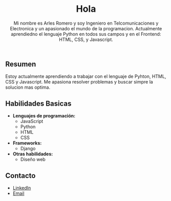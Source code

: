 <!DOCTYPE html>
<html lang="es">
<head>
  <meta charset="UTF-8">
  <meta name="viewport" content="width=device-width, initial-scale=1.0">

  <!-- CSS -->
  <link rel="stylesheet" href="style.css">
</head>
<body>

  <!-- Cabecera -->
  <header>
    <h1>Hola</h1>
    <p>Mi nombre es Arles Romero y soy Ingeniero en Telcomunicaciones y Electronica y un apasionado el mundo de la programacion.
    Actualmente aprendiedno el lenguaje Python en todos sus campos y en el Frontend: HTML, CSS, y Javascript. </p>
  </header>

  <!-- Resumen -->
  <section class="resumen">
    <h2>Resumen</h2>
    <p>Estoy actualmente aprendiendo a trabajar con el lenguaje de Pyhton, HTML, CSS y Javascript. Me apasiona resolver problemas y buscar simpre la solucion mas optima.</p>
  </section>

  <!-- Proyectos
  <section class="proyectos">
    <h2>Proyectos</h2>
    <ul>
      <li>
        <a href="#">Proyecto 1</a>
        <p>Una breve descripción del proyecto 1.</p>
      </li>
      <li>
        <a href="#">Proyecto 2</a>
        <p>Una breve descripción del proyecto 2.</p>
      </li>
      <li>
        <a href="#">Proyecto 3</a>
        <p>Una breve descripción del proyecto 3.</p>
      </li>
    </ul>
  </section> -->

  <!-- Habilidades -->
  <section class="habilidades">
    <h2>Habilidades Basicas</h2>
    <ul>
      <li>
        <strong>Lenguajes de programación:</strong>
        <ul>
          <li>JavaScript</li>
          <li>Python</li>
          <li>HTML</li>
          <li>CSS</li>
        </ul>
      </li>
      <li>
        <strong>Frameworks:</strong>
        <ul>
          <li>Django</li>
        </ul>
      </li>
      <li>
        <strong>Otras habilidades:</strong>
        <ul>
          <li>Diseño web</li>
        </ul>
      </li>
    </ul>
  </section>

  <!-- Contacto -->
  <section class="contacto">
    <h2>Contacto</h2>
    <ul>
      <li>
        <a href="https://www.linkedin.com/in/arles-romero-rodr%C3%ADguez-a63959171/">LinkedIn</a>
      </li>
      <li>
        <a href="arles.romero.rod@gmail.com">Email</a>
      </li>
    </ul>
  </section>

</body>
</html>
<!--
**AR2Dev/AR2Dev** is a ✨ _special_ ✨ repository because its `README.md` (this file) appears on your GitHub profile.

Here are some ideas to get you started:

- 🔭 I’m currently working on ...
- 🌱 I’m currently learning ...
- 👯 I’m looking to collaborate on ...
- 🤔 I’m looking for help with ...
- 💬 Ask me about ...
- 📫 How to reach me: ...
- 😄 Pronouns: ...
- ⚡ Fun fact: ...
-->
